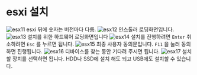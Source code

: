 # esxi 설치
![esx11](https://user-images.githubusercontent.com/63625609/80325068-b0ab0700-886e-11ea-84fc-77492fdb7cbe.png)
esxi 뒤에 숫자는 버전마다 다름. 
![esx12](https://user-images.githubusercontent.com/63625609/80325149-efd95800-886e-11ea-90f4-0a3c9f8e4639.png)
인스톨러 로딩화면입니다. 
![esx13](https://user-images.githubusercontent.com/63625609/80325200-29aa5e80-886f-11ea-8936-5a2cd4c42cf4.png)
설치를 위한 하드웨어 로딩화면입니다
![esx14](https://user-images.githubusercontent.com/63625609/80325262-59596680-886f-11ea-8eb4-52067e1eab2a.png)
설치를 진행하려면 `Enter` 취소하려면 `Esc` 를 누르면 됩니다.
![esx15](https://user-images.githubusercontent.com/63625609/80325302-8c9bf580-886f-11ea-940c-7d51f38acb26.png)
최종 사용자 동의문입니다. `F11` 을 눌러 동의하면 진행됩니다.
![esx16](https://user-images.githubusercontent.com/63625609/80325344-c40aa200-886f-11ea-9d88-32712f8e0b89.png)
디바이스를 찾는 동안 기다려 주시면 됩니다.
![esx17](https://user-images.githubusercontent.com/63625609/80325383-e8667e80-886f-11ea-97c3-542d30e9a17e.png)
설치할 장치를 선택하면 됩니다. HDD나 SSD에 설치 해도 되고 USB에도 설치할 수 있습니다.
